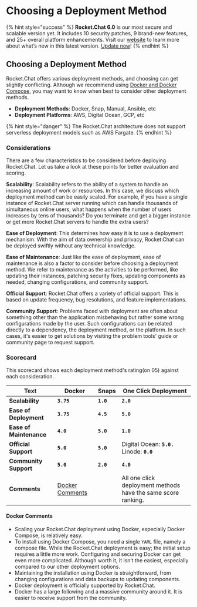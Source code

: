 # Choosing a Deployment Method

{% hint style="success" %}
**Rocket.Chat 6.0** is our most secure and scalable version yet. It includes 10 security patches, 9 brand-new features, and 25+ overall platform enhancements. Visit our [website](https://www.rocket.chat/six) to learn more about what’s new in this latest version. [Update now](https://docs.rocket.chat/deploy/updating-rocket.chat)!
{% endhint %}

## Choosing a Deployment Method

Rocket.Chat offers various deployment methods, and choosing can get slightly conflicting. Although we recommend using [Docker and Docker Compose](rapid-deployment-methods/docker-and-docker-compose/), you may want to know when best to consider other deployment methods.

* **Deployment Methods**: Docker, Snap, Manual, Ansible, etc
* **Deployment Platforms**: AWS, Digital Ocean, GCP, etc

{% hint style="danger" %}
The Rocket.Chat architecture does not support serverless deployment models such as AWS Fargate.
{% endhint %}

### Considerations <a href="#considerations" id="considerations"></a>

There are a few characteristics to be considered before deploying Rocket.Chat. Let us take a look at these points for better evaluation and scoring.

**Scalability**: Scalability refers to the ability of a system to handle an increasing amount of work or resources. In this case, we discuss which deployment method can be easily scaled. For example, if you have a single instance of Rocket.Chat server running which can handle thousands of simultaneous online users, what happens when the number of users increases by tens of thousands? Do you terminate and get a bigger instance or get more Rocket.Chat servers to handle the extra users?

**Ease of Deployment**: This determines how easy it is to use a deployment mechanism. With the aim of data ownership and privacy, Rocket.Chat can be deployed swiftly without any technical knowledge.

**Ease of Maintenance**: Just like the ease of deployment, ease of maintenance is also a factor to consider before choosing a deployment method. We refer to maintenance as the activities to be performed, like updating their instances, patching security fixes, updating components as needed, changing configurations, and community support.

**Official Support**: Rocket.Chat offers a variety of official support. This is based on update frequency, bug resolutions, and feature implementations.

**Community Support**: Problems faced with deployment are often about something other than the application misbehaving but rather some wrong configurations made by the user. Such configurations can be related directly to a dependency, the deployment method, or the platform. In such cases, it's easier to get solutions by visiting the problem tools' guide or community page to request support.

### Scorecard <a href="#scorecard" id="scorecard"></a>

This scorecard shows each deployment method's rating(on 05) against each consideration.

| Text                    | Docker                                                      | Snaps     | One Click Deployment                                          |
| ----------------------- | ----------------------------------------------------------- | --------- | ------------------------------------------------------------- |
| **Scalability**         | **`3.75`**                                                  | **`1.0`** | **`2.0`**                                                     |
| **Ease of Deployment**  | **`3.75`**                                                  | **`4.5`** | **`5.0`**                                                     |
| **Ease of Maintenance** | **`4.0`**                                                   | **`5.0`** | **`1.0`**                                                     |
| **Official Support**    | **`5.0`**                                                   | **`5.0`** | Digital Ocean: **`5.0.`** Linode: **`0.0`**                   |
| **Community Support**   | **`5.0`**                                                   | **`2.0`** | **`4.0`**                                                     |
| **Comments**            | [Docker Comments](choosing-a-deployment-method.md#comments) |           | All one click deployment methods have the same score ranking. |

#### Docker Comments <a href="#comments" id="comments"></a>

* Scaling your Rocket.Chat deployment using Docker, especially Docker Compose, is relatively easy.
* To install using Docker Compose, you need a single `YAML` file, namely a compose file. While the Rocket.Chat deployment is easy; the initial setup requires a little more work. Configuring and securing Docker can get even more complicated. Although worth it, it isn’t the easiest, especially compared to our other deployment options.
* Maintaining the installation using Docker is straightforward, from changing configurations and data backups to updating components.
* Docker deployment is officially supported by Rocket.Chat.
* Docker has a large following and a massive community around it. It is easier to receive support from the community.
